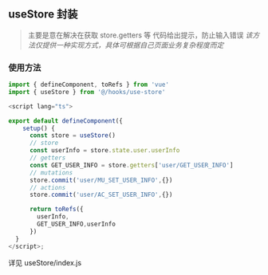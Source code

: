 ## useStore 封装

> 主要是意在解决在获取 store.getters 等 代码给出提示，防止输入错误
> _该方法仅提供一种实现方式，具体可根据自己页面业务复杂程度而定_

### 使用方法

```js
import { defineComponent, toRefs } from 'vue'
import { useStore } from '@/hooks/use-store'

<script lang="ts">

export default defineComponent({
    setup() {
      const store = useStore()
      // store
      const userInfo = store.state.user.userInfo
      // getters
      const GET_USER_INFO = store.getters['user/GET_USER_INFO']
      // mutations
      store.commit('user/MU_SET_USER_INFO',{})
      // actions
      store.commit('user/AC_SET_USER_INFO',{})

      return toRefs({
        userInfo,
        GET_USER_INFO,userInfo
      })
  }
</script>;
```

详见 useStore/index.js
